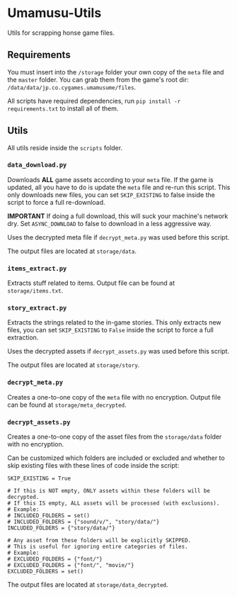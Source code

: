 # Umamusu-Utils

Utils for scrapping honse game files.

## Requirements

You must insert into the `/storage` folder your own copy of the `meta` file and the `master` folder.
You can grab them from the game's root dir: `/data/data/jp.co.cygames.umamusume/files`.

All scripts have required dependencies, run `pip install -r requirements.txt` to install all of them.

## Utils

All utils reside inside the `scripts` folder.

### `data_download.py`

Downloads **ALL** game assets according to your `meta` file.
If the game is updated, all you have to do is update the `meta` file and re-run this script.
This only downloads new files, you can set `SKIP_EXISTING` to false inside the script to force a full re-download.

**IMPORTANT** If doing a full download, this will suck your machine's network dry.
Set `ASYNC_DOWNLOAD` to false to download in a less aggressive way.

Uses the decrypted meta file if `decrypt_meta.py` was used before this script.

The output files are located at `storage/data`.

### `items_extract.py`

Extracts stuff related to items. Output file can be found at `storage/items.txt`.

### `story_extract.py`

Extracts the strings related to the in-game stories.
This only extracts new files, you can set `SKIP_EXISTING` to `False` inside the script to force a full extraction.

Uses the decrypted assets if `decrypt_assets.py` was used before this script.

The output files are located at `storage/story`.

### `decrypt_meta.py`

Creates a one-to-one copy of the `meta` file with no encryption. Output file can be found at `storage/meta_decrypted`.

### `decrypt_assets.py`

Creates a one-to-one copy of the asset files from the `storage/data` folder with no encryption.

Can be customized which folders are included or excluded and whether to skip existing files with these lines of code inside the script:

```
SKIP_EXISTING = True

# If this is NOT empty, ONLY assets within these folders will be decrypted.
# If this IS empty, ALL assets will be processed (with exclusions).
# Example:
# INCLUDED_FOLDERS = set()
# INCLUDED_FOLDERS = {"sound/v/", "story/data/"}
INCLUDED_FOLDERS = {"story/data/"}

# Any asset from these folders will be explicitly SKIPPED.
# This is useful for ignoring entire categories of files.
# Example:
# EXCLUDED_FOLDERS = {"font/"}
# EXCLUDED_FOLDERS = {"font/", "movie/"}
EXCLUDED_FOLDERS = set()
```

The output files are located at `storage/data_decrypted`.

